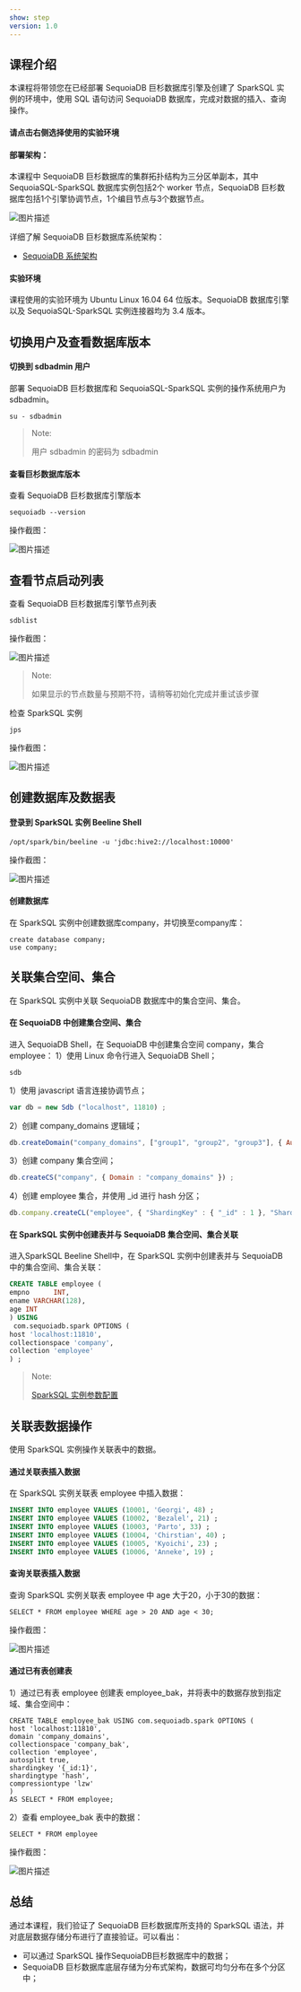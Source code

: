 ```yaml
---
show: step
version: 1.0 
---
```


## 课程介绍

本课程将带领您在已经部署 SequoiaDB 巨杉数据库引擎及创建了 SparkSQL 实例的环境中，使用 SQL 语句访问 SequoiaDB 数据库，完成对数据的插入、查询操作。

#### 请点击右侧选择使用的实验环境

#### 部署架构：
本课程中 SequoiaDB 巨杉数据库的集群拓扑结构为三分区单副本，其中SequoiaSQL-SparkSQL 数据库实例包括2个 worker 节点，SequoiaDB 巨杉数据库包括1个引擎协调节点，1个编目节点与3个数据节点。

![图片描述](https://doc.shiyanlou.com/courses/1543/1207281/f94f233be5f5d42622a2f29ec0c30c1f)

详细了解 SequoiaDB 巨杉数据库系统架构：
* [SequoiaDB 系统架构](http://doc.sequoiadb.com/cn/sequoiadb-cat_id-1519649201-edition_id-0)

#### 实验环境
课程使用的实验环境为 Ubuntu Linux 16.04 64 位版本。SequoiaDB 数据库引擎以及 SequoiaSQL-SparkSQL 实例连接器均为 3.4 版本。

## 切换用户及查看数据库版本

#### 切换到 sdbadmin 用户

部署 SequoiaDB 巨杉数据库和 SequoiaSQL-SparkSQL 实例的操作系统用户为 sdbadmin。
```
su - sdbadmin
```
>Note:
>
>用户 sdbadmin 的密码为 sdbadmin

#### 查看巨杉数据库版本

查看 SequoiaDB 巨杉数据库引擎版本

```
sequoiadb --version
```

操作截图：

![图片描述](https://doc.shiyanlou.com/courses/1543/1207281/1d1b4057ef81bc03b825926d3071183a)

## 查看节点启动列表

查看 SequoiaDB 巨杉数据库引擎节点列表

```
sdblist 
```

操作截图：

![图片描述](https://doc.shiyanlou.com/courses/1543/1207281/3ebdc835c21b5685d858918d25a9f372)

>Note:
>
>如果显示的节点数量与预期不符，请稍等初始化完成并重试该步骤

检查 SparkSQL 实例
```
jps
```

操作截图：

![图片描述](https://doc.shiyanlou.com/courses/1543/1207281/38da9d7707133b1d6623538ccc6b2ea8)

## 创建数据库及数据表

#### 登录到 SparkSQL 实例 Beeline Shell
```
/opt/spark/bin/beeline -u 'jdbc:hive2://localhost:10000'
```

操作截图：

![图片描述](https://doc.shiyanlou.com/courses/1543/1207281/01f1446fa12682164739d1dc36724334)

#### 创建数据库
在 SparkSQL 实例中创建数据库company，并切换至company库：
```
create database company;
use company;
```
## 关联集合空间、集合
在 SparkSQL 实例中关联 SequoiaDB 数据库中的集合空间、集合。

#### 在 SequoiaDB 中创建集合空间、集合
进入 SequoiaDB Shell，在 SequoiaDB 中创建集合空间 company，集合 employee：
1）使用 Linux 命令行进入 SequoiaDB Shell；
```
sdb
```

1）使用 javascript 语言连接协调节点；
```javascript
var db = new Sdb ("localhost", 11810) ;
```

2）创建 company_domains 逻辑域；
```javascript
db.createDomain("company_domains", ["group1", "group2", "group3"], { AutoSplit : true }) ;
```
3）创建 company 集合空间；
```javascript
db.createCS("company", { Domain : "company_domains" }) ;
```

4）创建 employee 集合，并使用 _id 进行 hash 分区；
```javascript
db.company.createCL("employee", { "ShardingKey" : { "_id" : 1 }, "ShardingType" : "hash" , "ReplSize" : -1 , "Compressed" : true , "CompressionType" : "lzw" , "AutoSplit" : true , "EnsureShardingIndex" : false }) ;
```

#### 在 SparkSQL 实例中创建表并与 SequoiaDB 集合空间、集合关联
进入SparkSQL Beeline Shell中，在 SparkSQL 实例中创建表并与 SequoiaDB 中的集合空间、集合关联：
```sql
CREATE TABLE employee (
empno      INT,
ename VARCHAR(128),
age INT
) USING 
 com.sequoiadb.spark OPTIONS (
host 'localhost:11810',
collectionspace 'company',
collection 'employee'
) ;
```

>Note: 
>
> [SparkSQL 实例参数配置](http://doc.sequoiadb.com/cn/sequoiadb-cat_id-1432190712-edition_id-304)

## 关联表数据操作
使用 SparkSQL 实例操作关联表中的数据。

#### 通过关联表插入数据
在 SparkSQL 实例关联表 employee 中插入数据：
```sql
INSERT INTO employee VALUES (10001, 'Georgi', 48) ;
INSERT INTO employee VALUES (10002, 'Bezalel', 21) ;
INSERT INTO employee VALUES (10003, 'Parto', 33) ;
INSERT INTO employee VALUES (10004, 'Chirstian', 40) ;
INSERT INTO employee VALUES (10005, 'Kyoichi', 23) ;
INSERT INTO employee VALUES (10006, 'Anneke', 19) ;
```

#### 查询关联表插入数据
查询 SparkSQL 实例关联表 employee 中 age 大于20，小于30的数据：
```
SELECT * FROM employee WHERE age > 20 AND age < 30;
```

操作截图：

![图片描述](https://doc.shiyanlou.com/courses/1543/1207281/90bd7360e38d6af4ada588588f30c58b)


#### 通过已有表创建表
1）通过已有表 employee 创建表 employee_bak，并将表中的数据存放到指定域、集合空间中：
```
CREATE TABLE employee_bak USING com.sequoiadb.spark OPTIONS (
host 'localhost:11810',
domain 'company_domains',
collectionspace 'company_bak',
collection 'employee',
autosplit true,
shardingkey '{_id:1}',
shardingtype 'hash',
compressiontype 'lzw'
)
AS SELECT * FROM employee;
```

2）查看 employee_bak 表中的数据：
```
SELECT * FROM employee
```

操作截图：

![图片描述](https://doc.shiyanlou.com/courses/1543/1207281/9b2f6201953abb8679f52b5d3e02ffc1)

## 总结

通过本课程，我们验证了 SequoiaDB 巨杉数据库所支持的 SparkSQL 语法，并对底层数据存储分布进行了直接验证。可以看出：
- 可以通过 SparkSQL 操作SequoiaDB巨杉数据库中的数据；
- SequoiaDB 巨杉数据库底层存储为分布式架构，数据可均匀分布在多个分区中；
